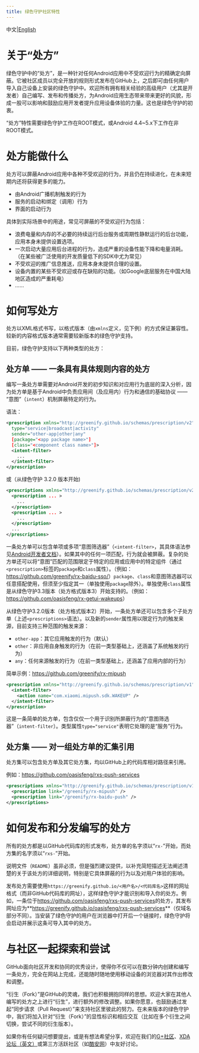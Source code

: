 ```yaml
---
title: 绿色守护社区特性
---
```

中文|[English](/README.md)

# 关于“处方”

绿色守护中的“处方”，是一种针对任何Android应用中不受欢迎行为的精确定向屏蔽。它被社区成员以完全开放的规则形式发布在GitHub上，之后即可由任何用户导入自己设备上安装的绿色守护中。欢迎所有拥有相关经验的高级用户（尤其是开发者）自己编写、发布和传播处方，为Android应用生态带来带来更好的风貌，形成一股可以影响和鼓励应用开发者提升应用设备体验的力量。这也是绿色守护的初衷。

“处方”特性需要绿色守护工作在ROOT模式，或Android 4.4~5.x下工作在非ROOT模式。

# 处方能做什么

处方可以屏蔽Android应用中各种不受欢迎的行为，并且仍在持续进化，在未来短期内还将获得更多的能力。

* 由Android广播机制触发的行为
* 服务的启动和绑定（调用）行为
* 界面的启动行为

具体到实际场景中的用途，常见可屏蔽的不受欢迎行为包括：

* 浪费电量和内存的不必要的持续运行后台服务或周期性静默运行的后台功能，应用本身未提供设置选项。
* 一次启动大量应用后台进程的行为，造成严重的设备性能下降和电量消耗。（在某些被广泛使用的开发质量低下的SDK中尤为常见）
* 不受欢迎的推广信息推送，应用本身未提供合理的设置。
* 设备内置的某些不受欢迎或存在缺陷的功能。（如Google底层服务在中国大陆地区造成的严重耗电）
* ……

# 如何写处方

处方以XML格式书写，以格式版本（由`xmlns`定义，见下例）的方式保证兼容性。较新的内容格式版本通常需要较新版本的绿色守护支持。

目前，绿色守护支持以下两种类型的处方：

## 处方单 —— 一条具有具体规则内容的处方

编写一条处方单需要对Android开发的初步知识和对应用行为底层的深入分析，因为处方单是基于Android中负责应用间（及应用内）行为和通信的基础协议 —— “意图”（`intent`）机制屏蔽特定的行为。

语法：

```xml
<prescription xmlns="http://greenify.github.io/schemas/prescription/v2"
  type="service|broadcast|activity"
  sender="other-app|other|any"
  [package="<app package name>"]
  [class="<component class name>"]>
  <intent-filter>
    ...
  </intent-filter>
</prescription>
```

或（从绿色守护 3.2.0 版本开始)
  
```xml
<prescriptions xmlns="http://greenify.github.io/schemas/prescription/v2">
  <prescription ... >
    ...
  </prescription>
  <prescription ... >
    ...
  </prescription>
  ...
</prescriptions>
```

一条处方单可以包含单项或多项“意图筛选器”（`<intent-filter>`，其具体语法参见[Android开发者文档](https://developer.android.com/guide/topics/manifest/intent-filter-element.html)）。如果其中的任何一项匹配，行为就会被屏蔽。复杂的处方单还可以将“意图”匹配的范围限定于特定的应用或应用中的特定组件（通过`<prescription>`标签的`package`和`class`属性）。（例如：<https://github.com/greenify/rx-baidu-sso/>）`package`、`class`和意图筛选器可以任意搭配使用，但须至少指定其一（单独使用`package`除外）。单独使用`class`属性是从绿色守护3.3版本（处方格式版本3）开始支持的。（例如：<https://github.com/oasisfeng/rx-getui-wakeups>）

从绿色守护3.2.0版本（处方格式版本2）开始，一条处方单还可以包含多个子处方单（上述`<prescriptions>`语法）。以及新的`sender`属性用以限定行为的触发来源，目前支持三种范围的触发来源：

* `other-app`：其它应用触发的行为（默认）
* `other`：非应用自身触发的行为（在前一类型基础上，还涵盖了系统触发的行为）
* `any`：任何来源触发的行为（在前一类型基础上，还涵盖了应用内部的行为）

简单示例：<https://github.com/greenify/rx-mipush>

```xml
<prescription xmlns="http://greenify.github.io/schemas/prescription/v1" type="service">
  <intent-filter>
    <action name="com.xiaomi.mipush.sdk.WAKEUP" />
  </intent-filter>
</prescription>
```

这是一条简单的处方单，包含仅仅一个用于识别所屏蔽行为的“意图筛选器”（`intent-filter`）。类型属性`type="service"`表明它处理的是“服务”行为。

## 处方集 —— 对一组处方单的汇集引用

处方集可以包含处方单及其它处方集，均以GitHub上的代码库相对路径来引用。

例如：<https://github.com/oasisfeng/rxs-push-services>

```xml
<prescriptions xmlns="http://greenify.github.io/schemas/prescription/v1">
  <prescription link="/greenify/rx-mipush" />
  <prescription link="/greenify/rx-baidu-push" />
</prescriptions>
```

# 如何发布和分发编写的处方

所有的处方都是以GitHub代码库的形式发布，处方单的名字须以“`rx-`”开始，而处方集的名字须以“`rxs-`”开始。

说明文件（`README`）虽非必须，但是强烈建议提供，以补充简短描述无法阐述清楚的关于该处方的详细说明，特别是它具体屏蔽的行为以及对用户体验的影响。

发布处方需要使用`https://greenify.github.io/<用户名>/<代码库名>`这样的网址格式（而非GitHub代码库的网址），这样绿色守护才能识别和导入你的处方。例如，一条位于<https://github.com/oasisfeng/rxs-push-services>的处方，其发布网址应为**<https://greenify.github.io/oasisfeng/rxs-push-services>**（仅域名部分不同）。当安装了绿色守护的用户在浏览器中打开后一个链接时，绿色守护将会启动并展示这条可导入其中的处方。

# 与社区一起探索和尝试

GitHub面向社区开发和协同的优秀设计，使得你不仅可以在数分钟内创建和编写一条处方，完全在网站上完成，还能随时随地使用移动设备的浏览器对其作出修改和调整。

“衍生（Fork）”是GitHub的灵魂，我们也积极拥抱同样的思想。欢迎大家在其他人编写的处方之上进行“衍生”，进行额外的修改调整。如果你愿意，也鼓励通过发起“同步请求（Pull Request）”来支持社区里彼此的努力。在未来版本的绿色守护中，我们将加入针对“衍生（Fork）”的显性标识和相应交互（比如在多个衍生之间切换，尝试不同的衍生版本）。

如果你有任何疑问想要提出，或是有想法希望分享，欢迎在我们的[G+社区](https://plus.google.com/communities/103850238949791125024)、[XDA论坛（英文）](https://forum.xda-developers.com/apps/greenify)或第三方活跃社区（如[酷安网](http://www.coolapk.com/apk/com.oasisfeng.greenify)）中友好讨论。
